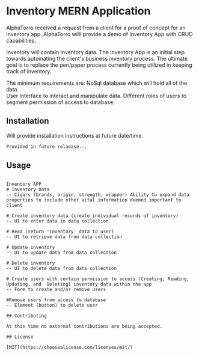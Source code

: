 # Inventory MERN Application


AlphaTorro received a request from a client for a proof of concept for an inventory app.  AlphaTorro willl provide a demo of Inventory App with CRUD capabilities.  

Inventory will contain inventory data.  The Inventory App is an initial step towards automating the client's business inventory process. The ultimate goal is to replace the pen/paper process currently being utilized in keeping track of inventory.  

The minimum requirements are: 
NoSql database which will hold all of the data.  
User Interface to interact and manipulate data.
Different roles of users to segment permission of access to database.



## Installation

Will provide installation instructions at future date/time.

```bash
Provided in future relaease...
```

## Usage

```MERN

Inventory APP
# Inventory Data
-- Cigars (brands, origin, strength, wrapper) Ability to expand data properties to include other vital information deemed important to client

# Create inventory data (create individual records of inventory)
-- UI to enter data in data collection

# Read (return 'inventory' data to user)
-- UI to retrieve data from data collection

# Update inventory
-- UI to update data from data collection

# Delete inventory
-- UI to delete data from data collection

# Create users with certain permission to access (Creating, Reading, Updating, and  Deleting) inventory data within the app
-- Form to create and/or remove users

#Remove users from access to database
-- Element (button) to delete user

## Contributing

At this time no external contributions are being accepted.

## License

[MIT](https://choosealicense.com/licenses/mit/)
